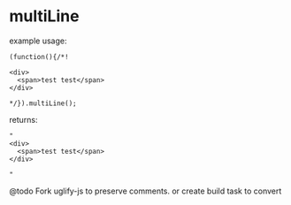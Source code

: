 multiLine
=========

example usage:

    (function(){/*!
    
    <div>
      <span>test test</span>
    </div>

    */}).multiLine();


returns:

    "
    <div>
      <span>test test</span>
    </div>

    "


@todo Fork uglify-js to preserve comments. or create build task to convert
